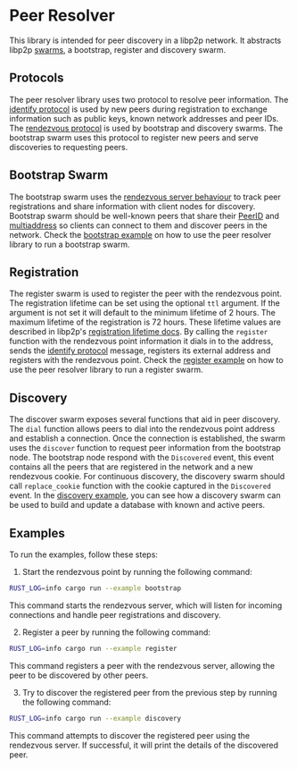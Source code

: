 # Peer Resolver

This library is intended for peer discovery in a libp2p network.
It abstracts libp2p [swarms][1], a bootstrap, register and discovery swarm.

## Protocols

The peer resolver library uses two protocol to resolve peer information.
The [identify protocol][10] is used by new peers during registration to exchange information such as public keys, known network addresses and peer IDs.
The [rendezvous protocol][2] is used by bootstrap and discovery swarms.
The bootstrap swarm uses this protocol to register new peers and serve discoveries to requesting peers.

## Bootstrap Swarm

The bootstrap swarm uses the [rendezvous server behaviour][3] to track peer registrations and share information with client nodes for discovery.
Bootstrap swarm should be well-known peers that share their [PeerID][4] and [multiaddress][5] so clients can connect to them and discover peers in the network.
Check the [bootstrap example][7] on how to use the peer resolver library to run a bootstrap swarm.

## Registration

The register swarm is used to register the peer with the rendezvous point.
The registration lifetime can be set using the optional `ttl` argument.
If the argument is not set it will default to the minimum lifetime of 2 hours.
The maximum lifetime of the registration is 72 hours.
These lifetime values are described in libp2p's [registration lifetime docs][6].
By calling the `register` function with the rendezvous point information it dials in to the address, sends the [identify protocol][10] message, registers its external address and registers with the rendezvous point.
Check the [register example][8] on how to use the peer resolver library to run a register swarm.

## Discovery

The discover swarm exposes several functions that aid in peer discovery.
The `dial` function allows peers to dial into the rendezvous point address and establish a connection.
Once the connection is established, the swarm uses the `discover` function to request peer information from the bootstrap node.
The bootstrap node respond with the `Discovered` event, this event contains all the peers that are registered in the network and a new rendezvous cookie. For continuous discovery, the discovery swarm should call `replace_cookie` function with the cookie captured in the `Discovered` event.
In the [discovery example][9], you can see how a discovery swarm can be used to build and update a database with known and active peers.

## Examples

To run the examples, follow these steps:

1. Start the rendezvous point by running the following command:

```bash
RUST_LOG=info cargo run --example bootstrap
```

This command starts the rendezvous server, which will listen for incoming connections and handle peer registrations and discovery.

2. Register a peer by running the following command:

```bash
RUST_LOG=info cargo run --example register
```

This command registers a peer with the rendezvous server, allowing the peer to be discovered by other peers.

3. Try to discover the registered peer from the previous step by running the following command:

```bash
RUST_LOG=info cargo run --example discovery
```

This command attempts to discover the registered peer using the rendezvous server. If successful, it will print the details of the discovered peer.

[1]: https://docs.rs/libp2p/latest/libp2p/struct.Swarm.html
[2]: https://github.com/libp2p/specs/blob/master/rendezvous/README.md
[3]: https://docs.rs/libp2p/latest/libp2p/rendezvous/server/struct.Behaviour.html
[4]: https://docs.libp2p.io/concepts/fundamentals/peers/#peer-id
[5]: https://github.com/libp2p/specs/blob/master/addressing/README.md#multiaddr-in-libp2p
[6]: https://github.com/libp2p/specs/blob/d21418638d5f09f2a4e5a1ceca17058df134a300/rendezvous/README.md#registration-lifetime
[7]: ./examples/bootstrap.rs
[8]: ./examples/register.rs
[9]: ./examples/discovery.rs
[10]: https://github.com/libp2p/specs/blob/master/identify/README.md
